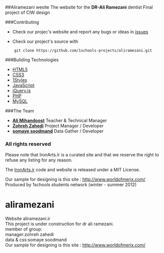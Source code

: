 ##Aliramezani wesite 
The website for the **DR-Ali Ramezani** dentist
Final project of CIW design

###Contributing

* Check our projec's website and report any bugs or ideas in [issues](https://github.com/1schools-projects/aliramezani/issues)

* Check our project's source with
```
    git clone https://github.com/1schools-projects/aliramezani.git
```


###Buliding Technologies
* [HTML5](http://ali.md/wiki/html5)
* [CSS3](http://ali.md/css3ref)
* [1Styles](http://ali.md/1styles)
* [JavaScript](http://ali.md/wiki/javascript)
* [jQuery.js](http://ali.md/jquery.js)
* [PHP](http://ali.md/php/)
* [MySQL](http://ali.md/wiki/mysql)


###The Team
* [**Ali Mihandoost**](http://github.com/alimd) Teacher  & Technical Manager
* [**Zohreh Zahedi**](http://github.com/zohreh-z) Project Manager / Developer
* [**somaye soodmand**](https://github.com/s-soodmand) Data Gather / Developer


### All rights reserved ###
Please note that IronArts.ir is a curated site and that we reserve the right to refuse any listing for any reason.

The [IronArts.ir](http://ironarts.ir) code and website is released under a MIT License.

Our sample for designing is this site : http://www.worldofmerix.com/
Produced by 1schools students network (winter - summer 2012)



aliramezani
===========

Website aliramezani.ir														
This project is under construction for dr ali ramezani.                                                                   
member of group:                                                                                                        
manager:zohreh zahedi                                                                                                   
data & css:somaye soodmand                                                                                              
Our sample for designing is this site : http://www.worldofmerix.com/